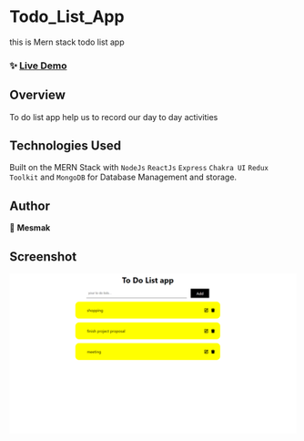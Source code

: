 # Todo_List_App
this is Mern stack todo list app

### ✨ [Live Demo](https://todo-list-app-one-delta.vercel.app/)

## Overview

To do list app help us to record our day to day activities

## Technologies Used

Built on the MERN Stack with `NodeJs` `ReactJs` `Express` `Chakra UI` `Redux Toolkit` and `MongoDB` for Database Management and storage.

## Author

👤 **Mesmak** <br/>


## Screenshot

![Home](screenshot.png)
